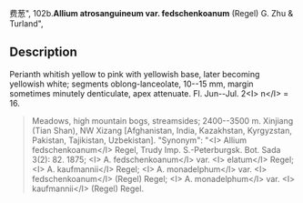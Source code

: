 费葱",
102b.**Allium atrosanguineum var. fedschenkoanum** (Regel) G. Zhu & Turland",

## Description
Perianth whitish yellow to pink with yellowish base, later becoming yellowish white; segments oblong-lanceolate, 10--15 mm, margin sometimes minutely denticulate, apex attenuate. Fl. Jun--Jul. 2&lt;I&gt; n&lt;/I&gt; = 16.

> Meadows, high mountain bogs, streamsides; 2400--3500 m. Xinjiang (Tian Shan), NW Xizang [Afghanistan, India, Kazakhstan, Kyrgyzstan, Pakistan, Tajikistan, Uzbekistan].
  "Synonym": "&lt;I&gt; Allium fedschenkoanum&lt;/I&gt; Regel, Trudy Imp. S.-Peterburgsk. Bot. Sada 3(2): 82. 1875; &lt;I&gt; A. fedschenkoanum&lt;/I&gt; var. &lt;I&gt; elatum&lt;/I&gt; Regel; &lt;I&gt; A. kaufmannii&lt;/I&gt; Regel; &lt;I&gt; A. monadelphum&lt;/I&gt; var. &lt;I&gt; fedschenkoanum&lt;/I&gt; (Regel) Regel; &lt;I&gt; A. monadelphum&lt;/I&gt; var. &lt;I&gt; kaufmannii&lt;/I&gt; (Regel) Regel.
